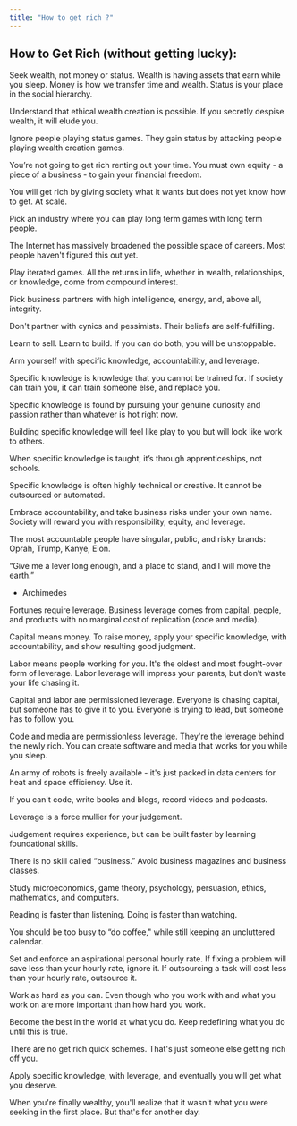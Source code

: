 ```yaml
---
title: "How to get rich ?"
---
```


## How to Get Rich (without getting lucky):

Seek wealth, not money or status. Wealth is having assets that earn while you sleep. Money is how we transfer time and wealth. Status is your place in the social hierarchy.

Understand that ethical wealth creation is possible. If you secretly despise wealth, it will elude you.

Ignore people playing status games. They gain status by attacking people playing wealth creation games.

You’re not going to get rich renting out your time. You must own equity - a piece of a business - to gain your financial freedom.

You will get rich by giving society what it wants but does not yet know how to get. At scale.

Pick an industry where you can play long term games with long term people.

The Internet has massively broadened the possible space of careers. Most people haven't figured this out yet.

Play iterated games. All the returns in life, whether in wealth, relationships, or knowledge, come from compound interest.

Pick business partners with high intelligence, energy, and, above all, integrity.

Don't partner with cynics and pessimists. Their beliefs are self-fulfilling.

Learn to sell. Learn to build. If you can do both, you will be unstoppable.

Arm yourself with specific knowledge, accountability, and leverage.

Specific knowledge is knowledge that you cannot be trained for. If society can train you, it can train someone else, and replace you.

Specific knowledge is found by pursuing your genuine curiosity and passion rather than whatever is hot right now.

Building specific knowledge will feel like play to you but will look like work to others.

When specific knowledge is taught, it’s through apprenticeships, not schools.

Specific knowledge is often highly technical or creative. It cannot be outsourced or automated.

Embrace accountability, and take business risks under your own name. Society will reward you with responsibility, equity, and leverage.

The most accountable people have singular, public, and risky brands: Oprah, Trump, Kanye, Elon.

“Give me a lever long enough, and a place to stand, and I will move the earth.”

- Archimedes

Fortunes require leverage. Business leverage comes from capital, people, and products with no marginal cost of replication (code and media).

Capital means money. To raise money, apply your specific knowledge, with accountability, and show resulting good judgment.

Labor means people working for you. It's the oldest and most fought-over form of leverage. Labor leverage will impress your parents, but don’t waste your life chasing it.

Capital and labor are permissioned leverage. Everyone is chasing capital, but someone has to give it to you. Everyone is trying to lead, but someone has to follow you.

Code and media are permissionless leverage. They're the leverage behind the newly rich. You can create software and media that works for you while you sleep.

An army of robots is freely available - it's just packed in data centers for heat and space efficiency. Use it.

If you can't code, write books and blogs, record videos and podcasts.

Leverage is a force mullier for your judgement.

Judgement requires experience, but can be built faster by learning foundational skills.

There is no skill called “business.” Avoid business magazines and business classes.

Study microeconomics, game theory, psychology, persuasion, ethics, mathematics, and computers.

Reading is faster than listening. Doing is faster than watching.

You should be too busy to “do coffee," while still keeping an uncluttered calendar.

Set and enforce an aspirational personal hourly rate. If fixing a problem will save less than your hourly rate, ignore it. If outsourcing a task will cost less than your hourly rate, outsource it.

Work as hard as you can. Even though who you work with and what you work on are more important than how hard you work.

Become the best in the world at what you do. Keep redefining what you do until this is true.

There are no get rich quick schemes. That's just someone else getting rich off you.

Apply specific knowledge, with leverage, and eventually you will get what you deserve.

When you're finally wealthy, you'll realize that it wasn't what you were seeking in the first place. But that's for another day.
